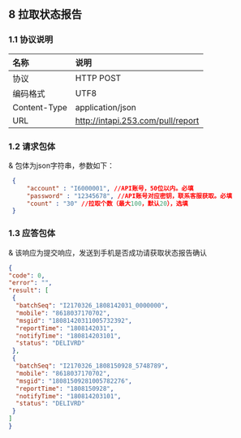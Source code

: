 ## 8 拉取状态报告

### 1.1 协议说明

|名称|说明|
|:--|:--|
|协议|HTTP POST|
|编码格式|UTF8|
|Content-Type|application/json|
|URL|http://intapi.253.com/pull/report|

### 1.2 请求包体

& 包体为json字符串，参数如下：

```json
 { 
     "account" : "I6000001", //API账号，50位以内。必填
     "password" : "12345678", //API账号对应密钥，联系客服获取。必填
     "count" : "30" //拉取个数（最大100，默认20），选填
 }
 ```
 
 ### 1.3 应答包体
 
 & 该响应为提交响应，发送到手机是否成功请获取状态报告确认
 
 ```json
 {
 "code": 0,
 "error": "",
 "result": [
  {
   "batchSeq": "I2170326_1808142031_0000000",
   "mobile": "8618037170702",
   "msgid": "18081420311005732392",
   "reportTime": "1808142031",
   "notifyTime": "180814203101",
   "status": "DELIVRD"
  },
  {
   "batchSeq": "I2170326_1808150928_5748789",
   "mobile": "8618037170702",
   "msgid": "18081509281005782276",
   "reportTime": "1808150928",
   "notifyTime": "180814203101",
   "status": "DELIVRD"
  }
 ]
}
```


